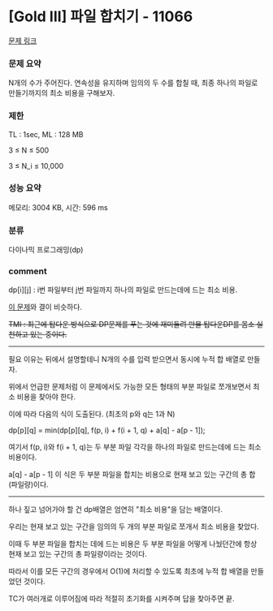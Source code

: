 
# [Gold III] 파일 합치기 - 11066

[문제 링크](https://www.acmicpc.net/problem/11066)

### 문제 요약

<p> N개의 수가 주어진다. 연속성을 유지하며 임의의 두 수를 합칠 때, 최종 하나의 파일로 만들기까지의 최소 비용을 구해보자. </p>

### 제한

TL : 1sec, ML : 128 MB

3 ≤ N ≤ 500

3 ≤ N_i ≤ 10,000

### 성능 요약

메모리: 3004 KB, 시간: 596 ms

### 분류

다이나믹 프로그래밍(dp)

### comment

dp[i][j] : i번 파일부터 j번 파일까지 하나의 파일로 만드는데에 드는 최소 비용.

[이 문제](https://github.com/pill27211/Baekjoon/tree/main/Gold/DP/11049_%ED%96%89%EB%A0%AC%20%EA%B3%B1%EC%85%88%20%EC%88%9C%EC%84%9C)와 결이 비슷하다.

<del> TMI : 최근에 탑다운 방식으로 DP문제를 푸는 것에 재미들려 만물 탑다운DP를 몸소 실천하고 있는 중이다. </del>

-----------------------------------------------------------------------------------------------------------------------------------------------------------------------

필요 이유는 뒤에서 설명할테니 N개의 수를 입력 받으면서 동시에 누적 합 배열로 만들자.

위에서 언급한 문제처럼 이 문제에서도 가능한 모든 형태의 부분 파일로 쪼개보면서 최소 비용을 찾아야 한다.

이에 따라 다음의 식이 도출된다. (최초의 p와 q는 1과 N)

dp[p][q] = min(dp[p][q], f(p, i) + f(i + 1, q) + a[q] - a[p - 1]);

여기서 f(p, i)와 f(i + 1, q)는 두 부분 파일 각각을 하나의 파일로 만드는데에 드는 최소 비용이다.

a[q] - a[p - 1] 이 식은 두 부분 파일을 합치는 비용으로 현재 보고 있는 구간의 총 합(파일량)이다.

-----------------------------------------------------------------------------------------------------------------------------------------------------------------------

하나 짚고 넘어가야 할 건 dp배열은 엄연히 "최소 비용"을 담는 배열이다.

우리는 현재 보고 있는 구간을 임의의 두 개의 부분 파일로 쪼개서 최소 비용을 찾았다.

이때 두 부분 파일을 합치는 데에 드는 비용은 두 부분 파일을 어떻게 나눴던간에 항상 현재 보고 있는 구간의 총 파일량이라는 것이다.

따라서 이를 모든 구간의 경우에서 O(1)에 처리할 수 있도록 최초에 누적 합 배열을 만들었던 것이다.

TC가 여러개로 이루어짐에 따라 적절히 초기화를 시켜주며 답을 찾아주면 끝.
